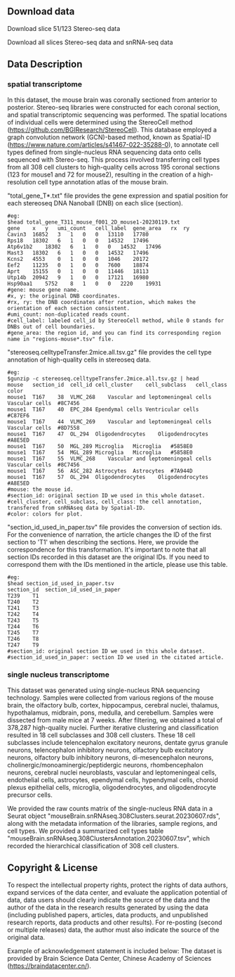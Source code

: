## Download data

Download slice 51/123 Stereo-seq data

Download all slices Stereo-seq data and snRNA-seq data

## Data Description

### spatial transcriptome
In this dataset, the mouse brain was coronally sectioned from anterior to posterior. Stereo-seq libraries were constructed for each coronal section, and spatial transcriptomic sequencing was performed. The spatial locations of individual cells were determined using the StereoCell method (https://github.com/BGIResearch/StereoCell). This database employed a graph convolution network (GCN)-based method, known as Spatial-ID (https://www.nature.com/articles/s41467-022-35288-0), to annotate cell types defined from single-nucleus RNA sequencing data onto cells sequenced with Stereo-seq. This process involved transferring cell types from all 308 cell clusters to high-quality cells across 195 coronal sections (123 for mouse1 and 72 for mouse2), resulting in the creation of a high-resolution cell type annotation atlas of the mouse brain.

"total_gene_T*.txt" file provides the gene expression and spatial position for each stereoseq DNA Nanoball (DNB) on each slice (section).
~~~shell
#eg: 
$head total_gene_T311_mouse_f001_2D_mouse1-20230119.txt
gene	x	y	umi_count	cell_label	gene_area	rx	ry
Cavin3	16852	3	1	0	0	13110	17780
Rps18	18302	6	1	0	0	14532	17496
Atp6v1b2	18302	6	1	0	0	14532	17496
Mast3	18302	6	1	0	0	14532	17496
Kcns2	4553	0	1	0	0	1046	20172
Eef2	11235	0	1	0	0	7600	18874
Aprt	15155	0	1	0	0	11446	18113
Utp14b	20942	9	1	0	0	17121	16980
Hsp90aa1	5752	8	1	0	0	2220	19931
#gene: mouse gene name.
#x, y: the original DNB coordinates.
#rx, ry: the DNB coordinates after rotation, which makes the orientation of each section consistent.
#umi_count: non-duplicated reads count.
#cell_label: labeled cell_id by StereoCell method, while 0 stands for DNBs out of cell boundaries.
#gene_area: the region id, and you can find its corresponding region name in "regions-mouse*.tsv" file.
~~~

"stereoseq.celltypeTransfer.2mice.all.tsv.gz" file provides the cell type annotation of high-quality cells in stereoseq data.
~~~shell
#eg:
$gunzip -c stereoseq.celltypeTransfer.2mice.all.tsv.gz | head
mouse	section_id	cell_id	cell_cluster	cell_subclass	cell_class	color
mouse1	T167	38	VLMC_268	Vascular and leptomeningeal cells	Vascular cells	#8C7456
mouse1	T167	40	EPC_284	Ependymal cells	Ventricular cells	#C87EF6
mouse1	T167	44	VLMC_269	Vascular and leptomeningeal cells	Vascular cells	#8D7558
mouse1	T167	47	OL_294	Oligodendrocytes	Oligodendrocytes	#A8E5ED
mouse1	T167	50	MGL_289	Microglia	Microglia	#5858E0
mouse1	T167	54	MGL_289	Microglia	Microglia	#5858E0
mouse1	T167	55	VLMC_268	Vascular and leptomeningeal cells	Vascular cells	#8C7456
mouse1	T167	56	ASC_282	Astrocytes	Astrocytes	#7A944D
mouse1	T167	57	OL_294	Oligodendrocytes	Oligodendrocytes	#A8E5ED
#mouse: the mouse id.
#section_id: original section ID we used in this whole dataset.
#cell_cluster, cell_subclass, cell_class: the cell annotation, transfered from snRNAseq data by Spatial-ID.
#color: colors for plot.
~~~

"section_id_used_in_paper.tsv" file provides the conversion of section ids. For the convenience of narration, the article changes the ID of the first section to 'T1' when describing the sections. Here, we provide the correspondence for this transformation. It's important to note that all section IDs recorded in this dataset are the original IDs. If you need to correspond them with the IDs mentioned in the article, please use this table.
~~~shell
#eg:
$head section_id_used_in_paper.tsv
section_id	section_id_used_in_paper
T239	T1
T240	T2
T241	T3
T242	T4
T243	T5
T244	T6
T245	T7
T246	T8
T247	T9
#section_id: original section ID we used in this whole dataset.
#section_id_used_in_paper: section ID we used in the citated article.
~~~

### single nucleus transcriptome
This dataset was generated using single-nucleus RNA sequencing technology. Samples were collected from various regions of the mouse brain, the olfactory bulb, cortex, hippocampus, cerebral nuclei, thalamus, hypothalamus, midbrain, pons, medulla, and cerebellum. Samples were dissected from male mice at 7 weeks. After filtering, we obtained a total of 378,287 high-quality nuclei. Further iterative clustering and classification resulted in 18 cell subclasses and 308 cell clusters. These 18 cell subclasses include telencephalon excitatory neurons, dentate gyrus granule neurons, telencephalon inhibitory neurons, olfactory bulb excitatory neurons, olfactory bulb inhibitory neurons, di-mesencephalon neurons, cholinergic/monoaminergic/peptidergic neurons, rhombencephalon neurons, cerebral nuclei neuroblasts, vascular and leptomeningeal cells, endothelial cells, astrocytes, ependymal cells, hypendymal cells, choroid plexus epithelial cells, microglia, oligodendrocytes, and oligodendrocyte precursor cells.

We provided the raw counts matrix of the single-nucleus RNA data in a Seurat object "mouseBrain.snRNAseq.308Clusters.seurat.20230607.rds", along with the metadata information of the libraries, sample regions, and cell types. We provided a summarized cell types table "mouseBrain.snRNAseq.308ClustersAnnotation.20230607.tsv", which recorded the hierarchical classification of 308 cell clusters.

## **Copyright & License**

To respect the intellectual property rights, protect the rights of data authors, expand services of the data center, and evaluate the application potential of data, data users should clearly indicate the source of the data and the author of the data in the research results generated by using the data (including published papers, articles, data products, and unpublished research reports, data products and other results). For re-posting (second or multiple releases) data, the author must also indicate the source of the original data.

Example of acknowledgement statement is included below: The dataset is provided by Brain Science Data Center, Chinese Academy of Sciences (https://braindatacenter.cn/).
